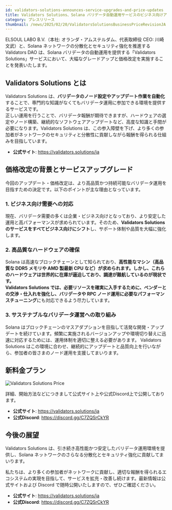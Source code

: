 ```yaml
---
id: validators-solutions-announces-service-upgrades-and-price-updates
title: Validators Solutions、Solana バリデータ自動運用サービスのビジネス向けアップグレードと価格改定を発表
category: プレスリリース
thumbnail: /news/2025/02/20/ValidatorsSolutionsBusinessPriceRevisionJA.jpg
---
```


ELSOUL LABO B.V.（本社: オランダ・アムステルダム、代表取締役 CEO: 川崎文武）と、Solana ネットワークの分散化とセキュリティ強化を推進する Validators DAO は、Solana バリデータの自動運用を提供する「Validators Solutions」サービスにおいて、大幅なグレードアップと価格改定を実施することを発表いたします。

## Validators Solutions とは

Validators Solutions は、**バリデータのノード設定やアップデート作業を自動化**することで、専門的な知識がなくてもバリデータ運用に参加できる環境を提供するサービスです。  
正しい運用を行うことで、バリデータ報酬が期待できますが、ハードウェアの選定やノード構築、継続的なソフトウェアアップデートなど、高度な知識と手間が必要になります。Validators Solutions は、この参入障壁を下げ、より多くの参加者がネットワークのセキュリティと分散性に貢献しながら報酬を得られる仕組みを目指しています。

- **公式サイト**: https://validators.solutions/ja

## 価格改定の背景とサービスアップグレード

今回のアップデート・価格改定は、より高品質かつ持続可能なバリデータ運用を目指すための決定です。以下のポイントが主な理由となっています。

### 1. ビジネス向け需要への対応

現在、バリデータ需要の多くは企業・ビジネス向けとなっており、より安定した運用と高パフォーマンスが求められています。そのため、**Validators Solutions のサービスをすべてビジネス向けにシフト**し、サポート体制や品質を大幅に強化します。

### 2. 高品質なハードウェアの確保

Solana は高速なブロックチェーンとして知られており、**高性能なマシン（高品質な DDR5 メモリや AMD 製最新 CPU など）**が求められます。しかし、これらのハードウェアは世界的に在庫が逼迫しており、調達が難航しているのが現状です。  
Validators Solutions では、必要リソースを確実に入手するために、ベンダーとの交渉・仕入れを強化し、バリデータや RPC ノード運用に必要な**パフォーマンスチューニング**にも対応できるよう尽力しています。

### 3. サステナブルなバリデータ運営への取り組み

Solana はブロックチェーンのマスアダプションを目指して活発な開発・アップデートを続けています。頻繁に実施されるバージョンアップや環境切り替えに迅速に対応するためには、運用体制を適切に整える必要があります。
Validators Solutions はこの環境に合わせ、継続的にアップデートと品質向上を行いながら、参加者の皆さまのノード運用を支援してまいります。

## 新料金プラン

![Validators Solutions Price](/news/2025/02/20/ValidatorsSolutionsPriceJA.jpg)

詳細、開始方法などにつきまして公式サイト上や公式Discord上で公開しております。

- **公式サイト**: https://validators.solutions/ja
- **公式Discord**: https://discord.gg/C7ZQSrCkYR

## 今後の展望

Validators Solutions は、引き続き高性能かつ安定したバリデータ運用環境を提供し、Solana ネットワークのさらなる分散化とセキュリティ強化に貢献してまいります。

私たちは、より多くの参加者がネットワークに貢献し、適切な報酬を得られるエコシステムの実現を目指して、サービスを拡充・改善し続けます。最新情報は公式サイトおよび Discord で随時公開いたしますので、ぜひご確認ください。

- **公式サイト**: https://validators.solutions/ja
- **公式Discord**: https://discord.gg/C7ZQSrCkYR
